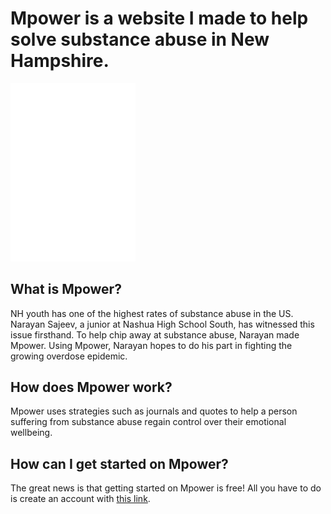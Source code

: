 # Mpower is a website I made to help solve substance abuse in New Hampshire.

<img src="public/imgs/logo.png" alt="logo" width="200">

## What is Mpower?
      
NH youth has one of the highest rates of substance abuse in the US. Narayan Sajeev, a junior at Nashua High School South, has witnessed this issue firsthand. To help chip away at substance abuse, Narayan made Mpower. Using Mpower, Narayan hopes to do his part in fighting the growing overdose epidemic.


## How does Mpower work?

Mpower uses strategies such as journals and quotes to help a person suffering from substance abuse regain control over their emotional wellbeing.


## How can I get started on Mpower?
      
The great news is that getting started on Mpower is free! All you have to do is create an account with [this link](http://www.mpowernh.com/signup "Create an account at Mpower"). 